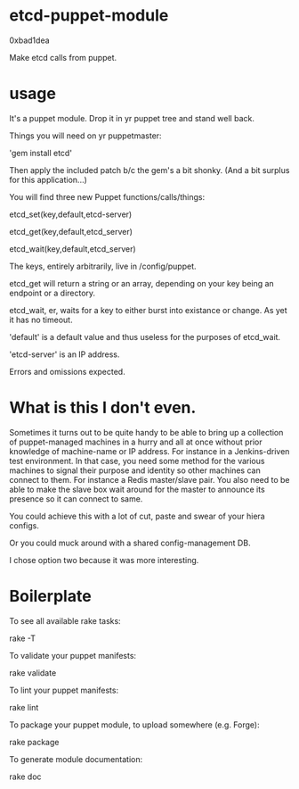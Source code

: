 etcd-puppet-module
==================

0xbad1dea

Make etcd calls from puppet.

usage
=====

It's a puppet module. Drop it in yr puppet tree and stand well back.

Things you will need on yr puppetmaster:

'gem install etcd'

Then apply the included patch b/c the gem's a bit shonky.
(And a bit surplus for this application...)

You will find three new Puppet functions/calls/things:

etcd_set(key,default,etcd-server)

etcd_get(key,default,etcd_server)

etcd_wait(key,default,etcd_server)

The keys, entirely arbitrarily, live in /config/puppet.

etcd_get will return a string or an array, depending on your key being an endpoint or a directory.

etcd_wait, er, waits for a key to either burst into existance or change. As yet it has no timeout.

'default' is a default value and thus useless for the purposes of etcd_wait.

'etcd-server' is an IP address.

Errors and omissions expected.


What is this I don't even.
==========================

Sometimes it turns out to be quite handy to be able to bring up a collection of puppet-managed machines 
in a hurry and all at once without prior knowledge of machine-name or IP address. For instance in a Jenkins-driven 
test environment. In that case, you need some method for the various machines to signal their purpose and identity 
so other machines can connect to them. For instance a Redis master/slave pair. You also need to be able to make the 
slave box wait around for the master to announce its presence so it can connect to same.

You could achieve this with a lot of cut, paste and swear of your hiera configs.

Or you could muck around with a shared config-management DB.

I chose option two because it was more interesting.



Boilerplate
===========



To see all available rake tasks:

  rake -T

To validate your puppet manifests:

  rake validate

To lint your puppet manifests:

  rake lint

To package your puppet module, to upload somewhere (e.g. Forge):

  rake package

To generate module documentation:

  rake doc
